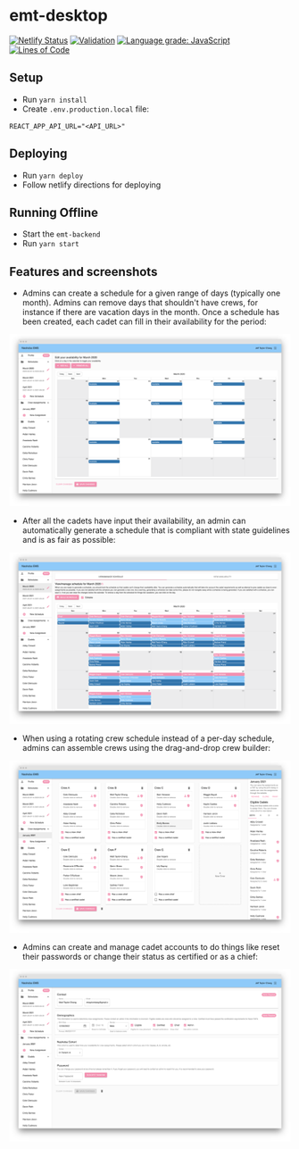 # emt-desktop

[![Netlify Status](https://api.netlify.com/api/v1/badges/7945b3db-d54f-4596-9413-8cca06d4448f/deploy-status)](https://app.netlify.com/sites/nashoba-ems-scheduler/deploys) [![Validation](https://github.com/Nashoba-EMS/emt-desktop/actions/workflows/validation.yml/badge.svg)](https://github.com/Nashoba-EMS/emt-desktop/actions/workflows/validation.yml) [![Language grade: JavaScript](https://img.shields.io/lgtm/grade/javascript/g/jtaylorchang/emt-desktop.svg?logo=lgtm&logoWidth=18)](https://lgtm.com/projects/g/jtaylorchang/emt-desktop/context:javascript) [![Lines of Code](https://tokei.rs/b1/github/jtaylorchang/emt-desktop)](https://github.com/jtaylorchang/emt-desktop)

## Setup

- Run `yarn install`
- Create `.env.production.local` file:

```
REACT_APP_API_URL="<API_URL>"
```

## Deploying

- Run `yarn deploy`
- Follow netlify directions for deploying

## Running Offline

- Start the `emt-backend`
- Run `yarn start`

## Features and screenshots

- Admins can create a schedule for a given range of days (typically one month). Admins can remove days that shouldn't have crews, for instance if there are vacation days in the month. Once a schedule has been created, each cadet can fill in their availability for the period:

![Availability](.readme/availability.png)

- After all the cadets have input their availability, an admin can automatically generate a schedule that is compliant with state guidelines and is as fair as possible:

![Schedules](.readme/schedule-builder.png)

- When using a rotating crew schedule instead of a per-day schedule, admins can assemble crews using the drag-and-drop crew builder:

![Crews](.readme/crew-builder.png)

- Admins can create and manage cadet accounts to do things like reset their passwords or change their status as certified or as a chief:

![Cadets](.readme/cadet.png)
